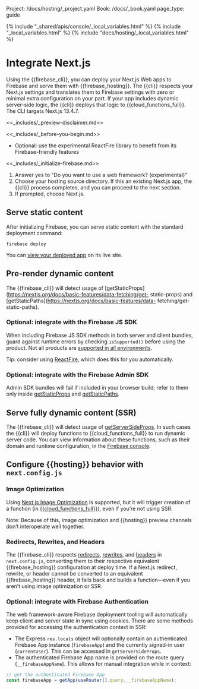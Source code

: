 Project: /docs/hosting/_project.yaml
Book: /docs/_book.yaml
page_type: guide

{% include "_shared/apis/console/_local_variables.html" %}
{% include "_local_variables.html" %}
{% include "docs/hosting/_local_variables.html" %}

<link rel="stylesheet" type="text/css" href="/styles/docs.css" />

# Integrate Next.js

Using the {{firebase_cli}}, you can deploy your Next.js Web apps to Firebase and
serve them with {{firebase_hosting}}. The {{cli}} respects your Next.js settings and
translates them to Firebase settings with zero or minimal extra configuration on
your part. If your app includes dynamic server-side logic, the {{cli}} deploys that
logic to {{cloud_functions_full}}. The CLI targets Next.js 13.4.7.

<<_includes/_preview-disclaimer.md>>

<<_includes/_before-you-begin.md>>

- Optional: use the experimental ReactFire library to benefit from its
  Firebase-friendly features

<<_includes/_initialize-firebase.md>>

1.  Answer yes to "Do you want to use a web framework? (experimental)"
1.  Choose your hosting source directory. If this an existing Next.js app,
    the {{cli}} process completes, and you can proceed to the next section.
1.  If prompted, choose Next.js.

## Serve static content

After initializing Firebase, you can serve static content with the standard
deployment command:

```shell
firebase deploy
```

You can [view your deployed app](/docs/hosting/test-preview-deploy#view-changes)
on its live site.

## Pre-render dynamic content

The {{firebase_cli}} will detect usage of
[getStaticProps](https://nextjs.org/docs/basic-features/data-fetching/get-
static-props) and [getStaticPaths](https://nextjs.org/docs/basic-features/data-
fetching/get-static-paths).

### Optional: integrate with the Firebase JS SDK

When including Firebase JS SDK methods in both server and client bundles, guard
against runtime errors by checking `isSupported()` before using the product.
Not all products are [supported in all environments](/docs/web/environments-js-sdk#other_environments).

Tip: consider using
[ReactFire](https://github.com/FirebaseExtended/reactfire#reactfire), which does
this for you automatically.

### Optional: integrate with the Firebase Admin SDK

Admin SDK bundles will fail if included in your browser build; refer to them
only inside [getStaticProps](https://nextjs.org/docs/basic-features/data-fetching/get-static-props)
and [getStaticPaths](https://nextjs.org/docs/basic-features/data-fetching/get-static-paths).

## Serve fully dynamic content (SSR)

The {{firebase_cli}} will detect usage of
[getServerSideProps](https://nextjs.org/docs/basic-features/data-fetching/get-server-side-props).
In such cases the {{cli}} will deploy functions to {{cloud_functions_full}} to run dynamic 
server code. You can view information about these functions, such as their domain and runtime configuration, in the [Firebase console](https://console.firebase.google.com/project/_/functions).


## Configure {{hosting}} behavior with `next.config.js`

### Image Optimization

Using [Next.js Image Optimization](https://nextjs.org/docs/basic-features/image-optimization)
is supported, but it will trigger creation of a function
(in [{{cloud_functions_full}}](/docs/functions/)), even if you’re not using SSR.

Note: Because of this, image optimization and {{hosting}} preview channels don’t
interoperate well together.

### Redirects, Rewrites, and Headers

The {{firebase_cli}} respects [redirects](https://nextjs.org/docs/api-reference/next.config.js/redirects),
[rewrites](https://nextjs.org/docs/api-reference/next.config.js/rewrites), and
[headers](https://nextjs.org/docs/api-reference/next.config.js/headers) in
`next.config.js`, converting them to their
respective equivalent {{firebase_hosting}} configuration at deploy time. If a
Next.js redirect, rewrite, or header cannot be converted to an equivalent
{{firebase_hosting}} header, it falls back and builds a function—even if you
aren’t using image optimization or SSR.

### Optional: integrate with Firebase Authentication

The web framework-aware Firebase deployment tooling will automatically keep
client and server state in sync using cookies. There are some methods provided
for accessing the authentication context in SSR:

- The Express `res.locals` object will optionally contain an authenticated
  Firebase App instance (`firebaseApp`) and the currently signed-in user
  (`currentUser`). This can be accessed in `getServerSideProps`.
- The authenticated Firebase App name is provided on the route query
  (`__firebaseAppName`). This allows for manual integration while in context:

```typescript
// get the authenticated Firebase App
const firebaseApp = getApp(useRouter().query.__firebaseAppName);
```
